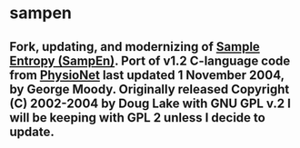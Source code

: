 sampen
======

Fork, updating, and modernizing of [Sample Entropy (SampEn)](http://www.physionet.org/physiotools/sampen/). Port of v1.2 C-language code from [PhysioNet](http://www.physionet.org/physiotools/sampen/c/) last updated 1 November 2004, by George Moody. 
Originally released Copyright (C) 2002-2004 by Doug Lake with GNU GPL v.2
I will be keeping with GPL 2 unless I decide to update. 
---
